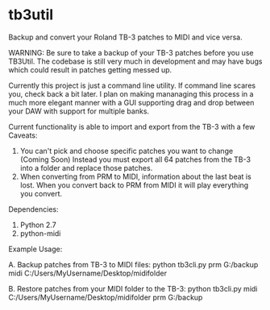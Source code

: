 # tb3util
Backup and convert your Roland TB-3 patches to MIDI and vice versa.

WARNING: Be sure to take a backup of your TB-3 patches before you use TB3Util. The codebase is still very much in development and may have bugs which could result in patches getting messed up.

Currently this project is just a command line utility. If command line scares you, check back a bit later.
I plan on making mananaging this process in a much more elegant manner with a GUI supporting drag and drop between your DAW with support for multiple banks.

Current functionality is able to import and export from the TB-3 with a few Caveats:

1. You can't pick and choose specific patches you want to change (Coming Soon)
Instead you must export all 64 patches from the TB-3 into a folder and replace those patches. 
2. When converting from PRM to MIDI, information about the last beat is lost. When you convert back to PRM from MIDI it will play everything you convert.

Dependencies: 

1. Python 2.7
2. python-midi

Example Usage:

A. Backup patches from TB-3 to MIDI files: python tb3cli.py prm G:/backup midi C:/Users/MyUsername/Desktop/midifolder

B. Restore patches from your MIDI folder to the TB-3: python tb3cli.py midi C:/Users/MyUsername/Desktop/midifolder prm G:/backup
